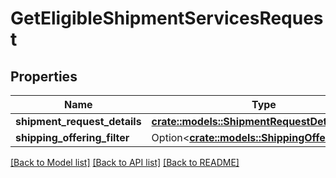 # GetEligibleShipmentServicesRequest

## Properties

Name | Type | Description | Notes
------------ | ------------- | ------------- | -------------
**shipment_request_details** | [**crate::models::ShipmentRequestDetails**](ShipmentRequestDetails.md) |  | 
**shipping_offering_filter** | Option<[**crate::models::ShippingOfferingFilter**](ShippingOfferingFilter.md)> |  | [optional]

[[Back to Model list]](../README.md#documentation-for-models) [[Back to API list]](../README.md#documentation-for-api-endpoints) [[Back to README]](../README.md)



